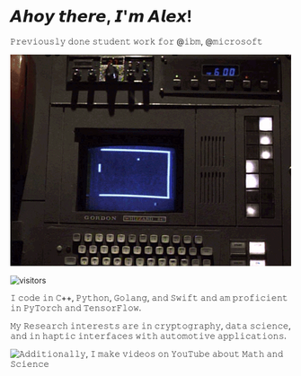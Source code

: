 
# 𝘼𝙝𝙤𝙮 𝙩𝙝𝙚𝙧𝙚, 𝙄'𝙢 𝘼𝙡𝙚𝙭! 


𝙿𝚛𝚎𝚟𝚒𝚘𝚞𝚜𝚕𝚢 𝚍𝚘𝚗𝚎 𝚜𝚝𝚞𝚍𝚎𝚗𝚝 𝚠𝚘𝚛𝚔 𝚏𝚘𝚛 @𝚒𝚋𝚖, @𝚖𝚒𝚌𝚛𝚘𝚜𝚘𝚏𝚝

![](https://github.com/Alex1602e19/raw/blob/main/giphy%20(1).gif) 

![visitors](https://visitor-badge.glitch.me/badge?page_id=page.id)

𝙸 𝚌𝚘𝚍𝚎 𝚒𝚗 𝙲++, 𝙿𝚢𝚝𝚑𝚘𝚗, 𝙶𝚘𝚕𝚊𝚗𝚐, 𝚊𝚗𝚍 𝚂𝚠𝚒𝚏𝚝 𝚊𝚗𝚍 𝚊𝚖 𝚙𝚛𝚘𝚏𝚒𝚌𝚒𝚎𝚗𝚝 𝚒𝚗 𝙿𝚢𝚃𝚘𝚛𝚌𝚑 𝚊𝚗𝚍 𝚃𝚎𝚗𝚜𝚘𝚛𝙵𝚕𝚘𝚠. 

𝙼𝚢 𝚁𝚎𝚜𝚎𝚊𝚛𝚌𝚑 𝚒𝚗𝚝𝚎𝚛𝚎𝚜𝚝𝚜 𝚊𝚛𝚎 𝚒𝚗 𝚌𝚛𝚢𝚙𝚝𝚘𝚐𝚛𝚊𝚙𝚑𝚢, 𝚍𝚊𝚝𝚊 𝚜𝚌𝚒𝚎𝚗𝚌𝚎, 𝚊𝚗𝚍 𝚒𝚗 𝚑𝚊𝚙𝚝𝚒𝚌 𝚒𝚗𝚝𝚎𝚛𝚏𝚊𝚌𝚎𝚜 𝚠𝚒𝚝𝚑 𝚊𝚞𝚝𝚘𝚖𝚘𝚝𝚒𝚟𝚎 𝚊𝚙𝚙𝚕𝚒𝚌𝚊𝚝𝚒𝚘𝚗𝚜.

![𝙰𝚍𝚍𝚒𝚝𝚒𝚘𝚗𝚊𝚕𝚕𝚢, 𝙸 𝚖𝚊𝚔𝚎 𝚟𝚒𝚍𝚎𝚘𝚜 𝚘𝚗 𝚈𝚘𝚞𝚃𝚞𝚋𝚎 𝚊𝚋𝚘𝚞𝚝 𝙼𝚊𝚝𝚑 𝚊𝚗𝚍 𝚂𝚌𝚒𝚎𝚗𝚌𝚎](https://www.youtube.com/watch?v=M5tBvpnu4mM)


<!--- ![](https://github.com/Alex1602e19/raw/blob/main/tenor.gif)

<!---<!---<!---<!---𝘼𝙨 𝙮𝙤𝙪 𝙘𝙖𝙣 𝙩𝙚𝙡𝙡, 𝙄'𝙢 𝙖 [𝙢𝙖𝙣 𝙤𝙛 𝙘𝙪𝙡𝙩𝙪𝙧𝙚](https://www.youtube.com/watch?v=755BDwzxv5c&t=3s).

<!---<!---<!---# ℌ𝔢𝔯𝔢 𝔞𝔯𝔢 𝔪𝔶 𝔰𝔱𝔞𝔱𝔰~

<!--![Alexander's GitHub stats](https://github-readme-stats.vercel.app/api?username=alex1602e19&show_icons=true&theme=outrun)\
![Top Langs](https://github-readme-stats.vercel.app/api/top-langs/?username=alex1602e19&hide=javascript,html)

<!---# 𝗘𝘃𝗲𝗿𝘆𝘁𝗵𝗶𝗻𝗴 𝘆𝗼𝘂 𝗻𝗲𝗲𝗱 𝘁𝗼 𝗸𝗻𝗼𝘄 𝗮𝗯𝗼𝘂𝘁 𝗺𝗲 𝗶𝗻 𝗠𝗲𝗺𝗲 𝗳𝗼𝗿𝗺𝗮𝘁
Context | Meme | Accuracy
-|-|-
What my mom thinks I do: | ![boyo](https://media.giphy.com/media/kGXBU6bGjXtDzz4iLx/source.gif)| 10/10
What I think I do: | ![boyo](https://media.giphy.com/media/CLPm6lHStv1O1N2bHq/source.gif)| 8/10
What I actually do: | ![three.js](https://media.giphy.com/media/4xQEm8cZdJrSwrohcJ/source.gif)|100/10



<!---# 🥵👨‍🚒 🌶 🔥 𝗠𝗬 𝗧𝗘𝗖𝗛 𝗦𝗧𝗔𝗖𝗞 🔥 🌶 👨‍🚒 🥵

<!---![](https://github.com/Alex1602e19/raw/blob/main/Screen%20Shot%202021-05-01%20at%201.58.30%20AM.png)
![](https://github.com/Alex1602e19/raw/blob/main/python-logo-generic.svg)
![](https://github.com/Alex1602e19/raw/blob/main/Swift_(programming_language)-Logo.wine.png)
![](https://github.com/Alex1602e19/raw/blob/main/ISO_C%2B%2B_Logo.svg)
![](https://github.com/Alex1602e19/raw/blob/main/Sakura_Nene_CPP.jpg)

<!-- **Alex1602e19/Alex1602e19** is a ✨ _special_ ✨ repository because its `README.md` (this file) appears on your GitHub profile. -->

<!-- 💫  I'm currently studying something I'm excited about or off building a cool project :)\
🧱  I’ve always enjoyed the creativity of engineering and sharing this passion in others.\
💬  Ask me about IBM Z ONE, Microsoft learn, Azure, or student leadership with the SSCCC. \
📫  How to reach me: alex1.602e-19.us@ieee.org or let's connect on [Linkedin](https://linkedin.com/in/math-boy-does-math)!
